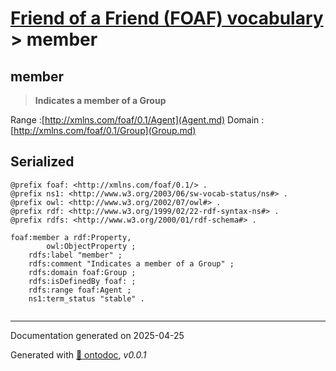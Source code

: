 # [Friend of a Friend (FOAF) vocabulary](../homepage.md) > member

## member

> **Indicates a member of a Group**

Range :[http://xmlns.com/foaf/0.1/Agent](Agent.md)
Domain :[http://xmlns.com/foaf/0.1/Group](Group.md)

## Serialized

```ttl
@prefix foaf: <http://xmlns.com/foaf/0.1/> .
@prefix ns1: <http://www.w3.org/2003/06/sw-vocab-status/ns#> .
@prefix owl: <http://www.w3.org/2002/07/owl#> .
@prefix rdf: <http://www.w3.org/1999/02/22-rdf-syntax-ns#> .
@prefix rdfs: <http://www.w3.org/2000/01/rdf-schema#> .

foaf:member a rdf:Property,
        owl:ObjectProperty ;
    rdfs:label "member" ;
    rdfs:comment "Indicates a member of a Group" ;
    rdfs:domain foaf:Group ;
    rdfs:isDefinedBy foaf: ;
    rdfs:range foaf:Agent ;
    ns1:term_status "stable" .


```

---

Documentation generated on 2025-04-25

Generated with [📑 ontodoc](https://github.com/StephaneBranly/ontodoc), *v0.0.1*